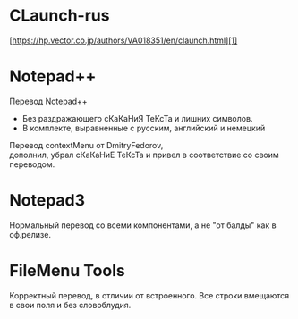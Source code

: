 # CLaunch-rus

[https://hp.vector.co.jp/authors/VA018351/en/claunch.html][1]

  [1]: https://hp.vector.co.jp/authors/VA018351/en/claunch.html

# Notepad++

Перевод Notepad++  
* Без раздражающего сКаКаНиЯ ТеКсТа и лишних символов.  
* В комплекте, выравненные с русским, английский и немецкий 

Перевод contextMenu от DmitryFedorov,  
дополнил, убрал сКаКаНиЕ ТеКсТа и привел в соответствие со своим переводом.

# Notepad3

Нормальный перевод со всеми компонентами, а не "от балды" как в оф.релизе.

# FileMenu Tools

Корректный перевод, в отличии от встроенного. Все строки вмещаются в свои поля и без словоблудия.
